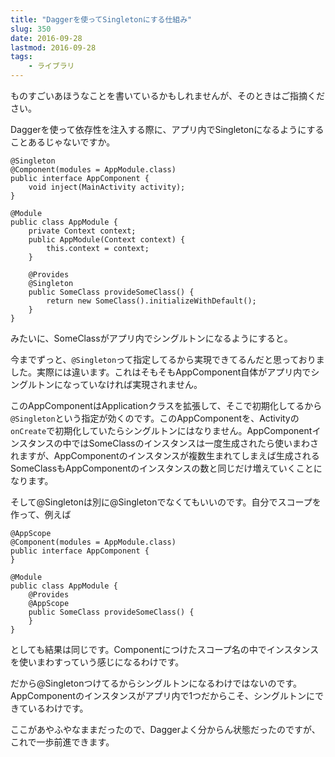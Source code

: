 ```yaml
---
title: "Daggerを使ってSingletonにする仕組み"
slug: 350
date: 2016-09-28
lastmod: 2016-09-28
tags:
    - ライブラリ
---
```


ものすごいあほうなことを書いているかもしれませんが、そのときはご指摘ください。

Daggerを使って依存性を注入する際に、アプリ内でSingletonになるようにすることあるじゃないですか。


```
@Singleton
@Component(modules = AppModule.class)
public interface AppComponent {
    void inject(MainActivity activity);
}

@Module
public class AppModule {
    private Context context;
    public AppModule(Context context) {
        this.context = context;
    }

    @Provides
    @Singleton
    public SomeClass provideSomeClass() {
        return new SomeClass().initializeWithDefault();
    }
}
```

みたいに、SomeClassがアプリ内でシングルトンになるようにすると。

今までずっと、`@Singleton`って指定してるから実現できてるんだと思っておりました。実際には違います。これはそもそもAppComponent自体がアプリ内でシングルトンになっていなければ実現されません。

このAppComponentはApplicationクラスを拡張して、そこで初期化してるから`@Singleton`という指定が効くのです。このAppComponentを、Activityの`onCreate`で初期化していたらシングルトンにはなりません。AppComponentインスタンスの中ではSomeClassのインスタンスは一度生成されたら使いまわされますが、AppComponentのインスタンスが複数生まれてしまえば生成されるSomeClassもAppComponentのインスタンスの数と同じだけ増えていくことになります。

そして@Singletonは別に@Singletonでなくてもいいのです。自分でスコープを作って、例えば


```
@AppScope
@Component(modules = AppModule.class)
public interface AppComponent {
}

@Module
public class AppModule {
    @Provides
    @AppScope
    public SomeClass provideSomeClass() {
    }
}
```

としても結果は同じです。Componentにつけたスコープ名の中でインスタンスを使いまわすっていう感じになるわけです。

だから@Singletonつけてるからシングルトンになるわけではないのです。AppComponentのインスタンスがアプリ内で1つだからこそ、シングルトンにできているわけです。

ここがあやふやなままだったので、Daggerよく分からん状態だったのですが、これで一歩前進できます。


  